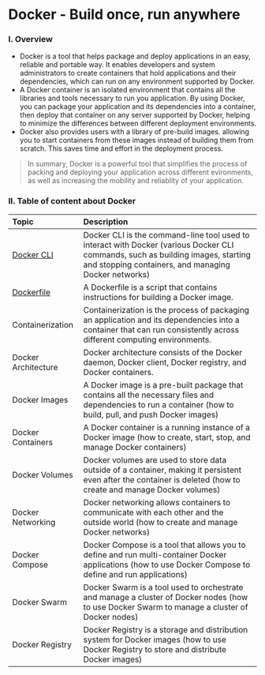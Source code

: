 # Docker - Build once, run anywhere

### I. Overview

- Docker is a tool that helps package and deploy applications in an easy, reliable and portable way. It enables developers and system administrators to create containers that hold applications and their dependencies, which can run on any environment supported by Docker.
- A Docker container is an isolated environment that contains all the libraries and tools necessary to run you application. By using Docker, you can package your application and its dependencies into a container, then deploy that container on any server supported by Docker, helping to minimize the differences between different deployment environments.
- Docker also provides users with a library of pre-build images. allowing you to start containers from these images instead of building them from scratch. This saves time and effort in the deployment process.

> In summary, Docker is a powerful tool that simplifies the process of packing and deploying your application across different evironments, as well as increasing the mobility and reliablity of your application.

### II. Table of content about Docker

| Topic                                                                 | Description                                                                                                                                                                             |
| :-------------------------------------------------------------------- | :-------------------------------------------------------------------------------------------------------------------------------------------------------------------------------------- |
| [Docker CLI](https://github.com/shounoop/docker/tree/main/docker-cli) | Docker CLI is the command-line tool used to interact with Docker (various Docker CLI commands, such as building images, starting and stopping containers, and managing Docker networks) |
| [Dockerfile](https://github.com/shounoop/docker/tree/main/dockerfile) | A Dockerfile is a script that contains instructions for building a Docker image.                                                                                                        |
| Containerization                                                      | Containerization is the process of packaging an application and its dependencies into a container that can run consistently across different computing environments.                    |
| Docker Architecture                                                   | Docker architecture consists of the Docker daemon, Docker client, Docker registry, and Docker containers.                                                                               |
| Docker Images                                                         | A Docker image is a pre-built package that contains all the necessary files and dependencies to run a container (how to build, pull, and push Docker images)                            |
| Docker Containers                                                     | A Docker container is a running instance of a Docker image (how to create, start, stop, and manage Docker containers)                                                                   |
| Docker Volumes                                                        | Docker volumes are used to store data outside of a container, making it persistent even after the container is deleted (how to create and manage Docker volumes)                        |
| Docker Networking                                                     | Docker networking allows containers to communicate with each other and the outside world (how to create and manage Docker networks)                                                     |
| Docker Compose                                                        | Docker Compose is a tool that allows you to define and run multi-container Docker applications (how to use Docker Compose to define and run applications)                               |
| Docker Swarm                                                          | Docker Swarm is a tool used to orchestrate and manage a cluster of Docker nodes (how to use Docker Swarm to manage a cluster of Docker nodes)                                           |
| Docker Registry                                                       | Docker Registry is a storage and distribution system for Docker images (how to use Docker Registry to store and distribute Docker images)                                               |
